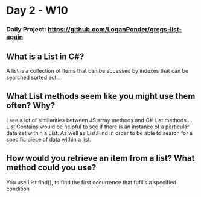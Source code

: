 # Day 2 - W10

### Daily Project: https://github.com/LoganPonder/gregs-list-again

## What is a List in C#?
A list is a collection of items that can be accessed by indexes that can be searched sorted ect...

## What List methods seem like you might use them often? Why?
I see a lot of similarities between JS array methods and C# List methods.... List.Contains would be helpful to see if there is an instance of a particular data set within a List. As well as List.Find in order to be able to search for a specific piece of data within a list.

## How would you retrieve an item from a list? What method could you use?
You use List.find(), to find the first occurrence that fufills a specified condition